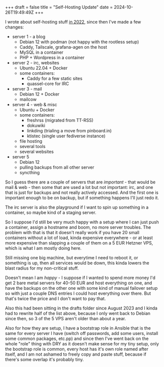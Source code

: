 +++
draft = false
title = "Self-Hosting Update"
date = 2024-10-26T19:49:49Z
+++

I wrote about self-hosting stuff [in 2022](/blog/2022/self-hosting),
since then I've made a few changes:

  * server 1 - a blog
    * Debian 12 with podman (not happy with the rootless setup)
    * Caddy, Tailscale, grafana-agen on the host
    * MySQL in a container
    * PHP + Wordpress in a container
  * server 2 - irc, websites
    * Ubuntu 22.04 + Docker
    * some containers:
      * Caddy for a few static sites
      * quassel-core for IRC
  * server 3 - mail
    * Debian 12 + Docker
    * mailcow
  * server 4 - web & misc
    * Ubuntu + Docker
    * some containers:
      * freshrss (migrated from TT-RSS)
      * dokuwiki
      * linkding (trialing a move from pinboard.in)
      * ktistec (single user fediverse instance)
    * file hosting
    * several tools
    * several websites
  * server 5
    * Debian 12
    * pulling backups from all other server
    * syncthing

So I guess there are a couple of servers that are *important* - that would be
mail & web - then some that are used a lot but not important: irc, and one
that is just for backups and not really actively accessed. And the first one
is important enough to be on backup, but if something happens I'll just redo
it.

The irc server is also the playground if I want to spin up something in a
container, so maybe kind of a staging server.

So I suppose I'd still be very much happy with a setup where I can just push
a container, assign a hostname and boom, no more server troubles. The problem
with that is that it doesn't really work if you have 20 small containers
without a lot of load, kinda expensive everywhere - or at least more expensive
than slapping a couple of them on a 5 EUR Hetzner VPS, which is what I am
mostly doing here.

Still missing one big machine, but everytime I need to reboot it, or something
is up, then all services would be down, this kinda lowers the blast radius for
my non-critical stuff.

Doesn't mean I am *happy* - I suppose if I wanted to spend more money I'd get
2 bare metal servers for 40-50 EUR and host everything on one, and have the
backups on the other one with some kind of manual failover setup so with just
a couple DNS entries I could host everything over there. But that's twice the
price and I don't want to pay that.

Also this had been sitting in the drafts folder since August 2023 and I kinda
had to rewrite half of the list above, because I only went back to Debian
since then, so 3 of the 5 VPS aren't older than about a year.

Also for how they are setup, I have a bootstrap role in Ansible that is the
same for every server I have (switch off passwords, add some users, install
some common packages, etc.pp) and since then I've went back on the whole
"role" thing with DRY as it doesn't make sense for my tiny setup, only the
bootstrap role is common, every host has it's own role named after itself,
and I am not ashamed to freely copy and paste stuff, because if there's some
overlap it's probably tiny.

